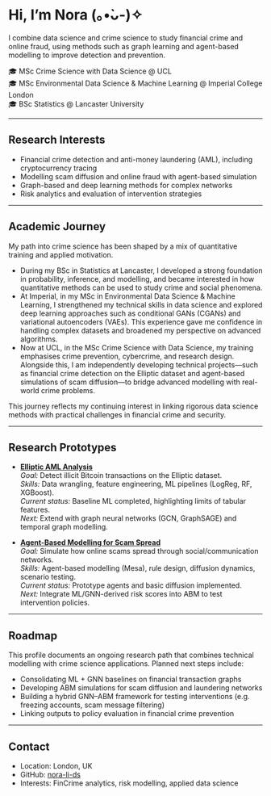 # Hi, I’m Nora (｡•̀ᴗ-)✧

I combine data science and crime science to study financial crime and online fraud, using methods such as graph learning and agent-based modelling to improve detection and prevention.

🎓 MSc Crime Science with Data Science @ UCL  
🎓 MSc Environmental Data Science & Machine Learning @ Imperial College London  
🎓 BSc Statistics @ Lancaster University  

---

## Research Interests
- Financial crime detection and anti-money laundering (AML), including cryptocurrency tracing  
- Modelling scam diffusion and online fraud with agent-based simulation  
- Graph-based and deep learning methods for complex networks  
- Risk analytics and evaluation of intervention strategies

---

## Academic Journey
My path into crime science has been shaped by a mix of quantitative training and applied motivation.  

- During my BSc in Statistics at Lancaster, I developed a strong foundation in probability, inference, and modelling, and became interested in how quantitative methods can be used to study crime and social phenomena.  
- At Imperial, in my MSc in Environmental Data Science & Machine Learning, I strengthened my technical skills in data science and explored deep learning approaches such as conditional GANs (CGANs) and variational autoencoders (VAEs). This experience gave me confidence in handling complex datasets and broadened my perspective on advanced algorithms.  
- Now at UCL, in the MSc Crime Science with Data Science, my training emphasises crime prevention, cybercrime, and research design. Alongside this, I am independently developing technical projects—such as financial crime detection on the Elliptic dataset and agent-based simulations of scam diffusion—to bridge advanced modelling with real-world crime problems.  

This journey reflects my continuing interest in linking rigorous data science methods with practical challenges in financial crime and security.

---

## Research Prototypes

- **[Elliptic AML Analysis](https://github.com/nora-li-ds/elliptic-aml-analysis)**  
  *Goal:* Detect illicit Bitcoin transactions on the Elliptic dataset.  
  *Skills:* Data wrangling, feature engineering, ML pipelines (LogReg, RF, XGBoost).  
  *Current status:* Baseline ML completed, highlighting limits of tabular features.  
  *Next:* Extend with graph neural networks (GCN, GraphSAGE) and temporal graph modelling.  

- **[Agent-Based Modelling for Scam Spread](https://github.com/nora-li-ds/Agent-Based-Modelling-for-Scam-Spread)**  
  *Goal:* Simulate how online scams spread through social/communication networks.  
  *Skills:* Agent-based modelling (Mesa), rule design, diffusion dynamics, scenario testing.  
  *Current status:* Prototype agents and basic diffusion implemented.  
  *Next:* Integrate ML/GNN-derived risk scores into ABM to test intervention policies.  

---

## Roadmap
This profile documents an ongoing research path that combines technical modelling with crime science applications. Planned next steps include:  
- Consolidating ML + GNN baselines on financial transaction graphs  
- Developing ABM simulations for scam diffusion and laundering networks  
- Building a hybrid GNN–ABM framework for testing interventions (e.g. freezing accounts, scam message filtering)  
- Linking outputs to policy evaluation in financial crime prevention  

---

## Contact
- Location: London, UK  
- GitHub: [nora-li-ds](https://github.com/nora-li-ds)  
- Interests: FinCrime analytics, risk modelling, applied data science  
